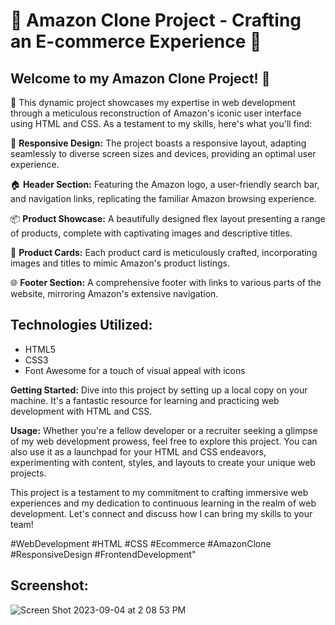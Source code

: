 # 🌟 Amazon Clone Project - Crafting an E-commerce Experience 🌟

## Welcome to my Amazon Clone Project! 🚀

🛒 This dynamic project showcases my expertise in web development through a meticulous reconstruction of Amazon's iconic user interface using HTML and CSS. As a testament to my skills, here's what you'll find:

📱 **Responsive Design:** The project boasts a responsive layout, adapting seamlessly to diverse screen sizes and devices, providing an optimal user experience.

🏠 **Header Section:** Featuring the Amazon logo, a user-friendly search bar, and navigation links, replicating the familiar Amazon browsing experience.

📦 **Product Showcase:** A beautifully designed flex layout presenting a range of products, complete with captivating images and descriptive titles.

🔗 **Product Cards:** Each product card is meticulously crafted, incorporating images and titles to mimic Amazon's product listings.

🌐 **Footer Section:** A comprehensive footer with links to various parts of the website, mirroring Amazon's extensive navigation.

## Technologies Utilized:

- HTML5
- CSS3
- Font Awesome for a touch of visual appeal with icons

**Getting Started:** Dive into this project by setting up a local copy on your machine. It's a fantastic resource for learning and practicing web development with HTML and CSS.

**Usage:** Whether you're a fellow developer or a recruiter seeking a glimpse of my web development prowess, feel free to explore this project. You can also use it as a launchpad for your HTML and CSS endeavors, experimenting with content, styles, and layouts to create your unique web projects.

This project is a testament to my commitment to crafting immersive web experiences and my dedication to continuous learning in the realm of web development. Let's connect and discuss how I can bring my skills to your team!

#WebDevelopment #HTML #CSS #Ecommerce #AmazonClone #ResponsiveDesign #FrontendDevelopment"

## Screenshot:
![Screen Shot 2023-09-04 at 2 08 53 PM](https://github.com/sr2498/Website_Project/assets/134464080/7a955a7b-2f03-4e90-82d3-ae80f22a2f88)
